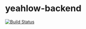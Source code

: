 # yeahlow-backend

[![Build Status](https://travis-ci.org/yeahlow-ch/yeahlow-backend.svg?branch=master)](https://travis-ci.org/yeahlow-ch/yeahlow-backend)
